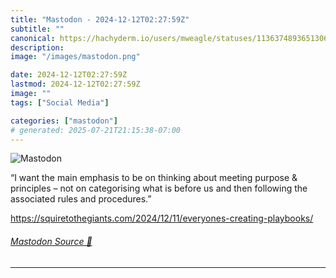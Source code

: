 ```yaml
---
title: "Mastodon - 2024-12-12T02:27:59Z"
subtitle: ""
canonical: https://hachyderm.io/users/mweagle/statuses/113637489365130665
description:
image: "/images/mastodon.png"

date: 2024-12-12T02:27:59Z
lastmod: 2024-12-12T02:27:59Z
image: ""
tags: ["Social Media"]

categories: ["mastodon"]
# generated: 2025-07-21T21:15:38-07:00
---
```

![Mastodon](/images/mastodon.png)

<p>“I want the main emphasis to be on thinking about meeting purpose &amp; principles – not on categorising what is before us and then following the associated rules and procedures.”</p><p><a href="https://squiretothegiants.com/2024/12/11/everyones-creating-playbooks/" target="_blank" rel="nofollow noopener noreferrer" translate="no"><span class="invisible">https://</span><span class="ellipsis">squiretothegiants.com/2024/12/</span><span class="invisible">11/everyones-creating-playbooks/</span></a></p>


###### [Mastodon Source 🐘](https://hachyderm.io/@mweagle/113637489365130665)

___
